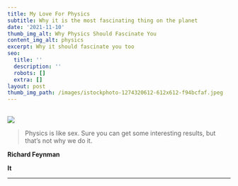 ```yaml
---
title: My Love For Physics
subtitle: Why it is the most fascinating thing on the planet
date: '2021-11-10'
thumb_img_alt: Why Physics Should Fascinate You
content_img_alt: physics
excerpt: Why it should fascinate you too
seo:
  title: ''
  description: ''
  robots: []
  extra: []
layout: post
thumb_img_path: /images/istockphoto-1274320612-612x612-f94bcfaf.jpeg
---
```

##

![](/images/istockphoto-1274320612-612x612.jpeg)

> Physics is like sex. Sure you can get some interesting results, but that’s not why we do it.

**Richard Feynman**

**It**

****
